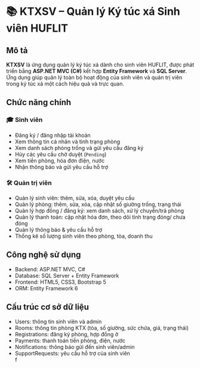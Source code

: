 # 📚 KTXSV – Quản lý Ký túc xá Sinh viên HUFLIT

## Mô tả
**KTXSV** là ứng dụng quản lý ký túc xá dành cho sinh viên HUFLIT, được phát triển bằng **ASP.NET MVC (C#)** kết hợp **Entity Framework** và **SQL Server**.  
Ứng dụng giúp quản lý toàn bộ hoạt động của sinh viên và quản trị viên trong ký túc xá một cách hiệu quả và trực quan.

## Chức năng chính

### 🎓 Sinh viên
- Đăng ký / đăng nhập tài khoản  
- Xem thông tin cá nhân và tình trạng phòng  
- Xem danh sách phòng trống và gửi yêu cầu đăng ký  
- Hủy các yêu cầu chờ duyệt (`Pending`)  
- Xem tiền phòng, hóa đơn điện, nước  
- Nhận thông báo và gửi yêu cầu hỗ trợ  

### 🛠 Quản trị viên
- Quản lý sinh viên: thêm, sửa, xóa, duyệt yêu cầu  
- Quản lý phòng: thêm, sửa, xóa, cập nhật số giường trống, trạng thái  
- Quản lý hợp đồng / đăng ký: xem danh sách, xử lý chuyển/trả phòng  
- Quản lý thanh toán: cập nhật hóa đơn, theo dõi tình trạng đóng/ chưa đóng  
- Quản lý thông báo & yêu cầu hỗ trợ  
- Thống kê số lượng sinh viên theo phòng, tòa, doanh thu  

## Công nghệ sử dụng
- Backend: ASP.NET MVC, C#  
- Database: SQL Server + Entity Framework  
- Frontend: HTML5, CSS3, Bootstrap 5  
- ORM: Entity Framework 6  

## Cấu trúc cơ sở dữ liệu
- Users: thông tin sinh viên và admin  
- Rooms: thông tin phòng KTX (tòa, số giường, sức chứa, giá, trạng thái)  
- Registrations: đăng ký phòng, hợp đồng ở  
- Payments: thanh toán tiền phòng, điện, nước  
- Notifications: thông báo gửi đến sinh viên/admin  
- SupportRequests: yêu cầu hỗ trợ của sinh viên  
f